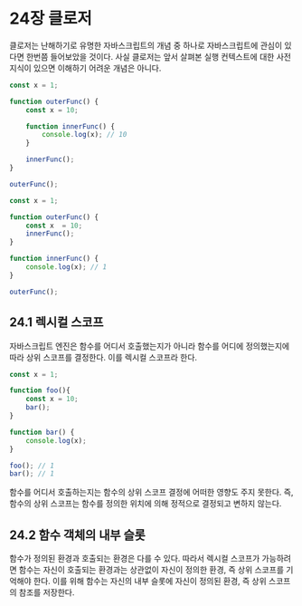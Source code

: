 # 24장 클로저

클로저는 난해하기로 유명한 자바스크립트의 개념 중 하나로 자바스크립트에 관심이 있다면 한번쯤 들어보았을 것이다.
사실 클로저는 앞서 살펴본 실행 컨텍스트에 대한 사전 지식이 있으면 이해하기 어려운 개념은 아니다.


```javascript
const x = 1;

function outerFunc() {
    const x = 10;

    function innerFunc() {
        console.log(x); // 10
    }

    innerFunc();
}

outerFunc();
```

```javascript
const x = 1;

function outerFunc() {
    const x  = 10;
    innerFunc();
}

function innerFunc() {
    console.log(x); // 1
}

outerFunc();
```

## 24.1 렉시컬 스코프

자바스크립트 엔진은 함수를 어디서 호출했는지가 아니라 함수를 어디에 정의했는지에 따라 상위 스코프를 결정한다.
이를 렉시컬 스코프라 한다. 

```javascript
const x = 1;

function foo(){
    const x = 10;
    bar();
}

function bar() {
    console.log(x);
}

foo(); // 1
bar(); // 1
```

함수를 어디서 호출하는지는 함수의 상위 스코프 결정에 어떠한 영향도 주지 못한다.
즉, 함수의 상위 스코프는 함수를 정의한 위치에 의해 정적으로 결정되고 변하지 않는다.


## 24.2 함수 객체의 내부 슬롯

함수가 정의된 환경과 호출되는 환경은 다를 수 있다. 따라서 렉시컬 스코프가 가능하려면 함수는 자신이 호출되는 환경과는 상관없이
자신이 정의한 환경, 즉 상위 스코프를 기억해야 한다. 이를 위해 함수는 자신의 내부 슬롯에 자신이 정의된 환경, 즉 상위 스코프의 참조를 저장한다.

